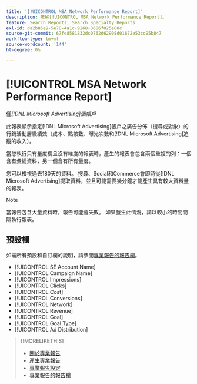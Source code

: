 ```yaml
---
title: '[!UICONTROL MSA Network Performance Report]'
description: 瞭解[!UICONTROL MSA Network Performance Report]。
feature: Search Reports, Search Specialty Reports
exl-id: da2b85e9-5e78-4a1c-9268-8686f025e80c
source-git-commit: 67fe8581832dc0762d62908d01672e53cc95b847
workflow-type: tm+mt
source-wordcount: '144'
ht-degree: 0%

---
```


# [!UICONTROL MSA Network Performance Report]

僅&#x200B;*[!DNL Microsoft Advertising]個帳戶*

此報表顯示指定[!DNL Microsoft Advertising]帳戶之廣告分佈（搜尋或對象）的行銷活動層級績效（成本、點按數、曝光次數和[!DNL Microsoft Advertising]追蹤的收入）。

當您執行只有量度欄且沒有維度的報表時，產生的報表會包含兩個重複的列：一個含有彙總資料，另一個含有所有量度。

您可以檢視過去180天的資料。 搜尋、Social和Commerce會即時從[!DNL Microsoft Advertising]提取資料，並且可能需要幾分鐘才能產生具有較大資料量的報表。

>[!NOTE]
>
>當報告包含大量資料時，報告可能會失敗。 如果發生此情況，請以較小的時間間隔執行報表。

## 預設欄

如需所有預設和自訂欄的說明，請參閱[專業報告的報告欄](specialty-report-columns.md)。

* [!UICONTROL SE Account Name]
* [!UICONTROL Campaign Name]
* [!UICONTROL Impressions]
* [!UICONTROL Clicks]
* [!UICONTROL Cost]
* [!UICONTROL Conversions]
* [!UICONTROL Network]
* [!UICONTROL Revenue]
* [!UICONTROL Goal]
* [!UICONTROL Goal Type]
* [!UICONTROL Ad Distribution]

>[!MORELIKETHIS]
>
>* [關於專業報告](specialty-report-about.md)
>* [產生專業報告](specialty-report-generate.md)
>* [專業報告設定](specialty-report-settings.md)
>* [專業報告的報告欄](specialty-report-columns.md)
